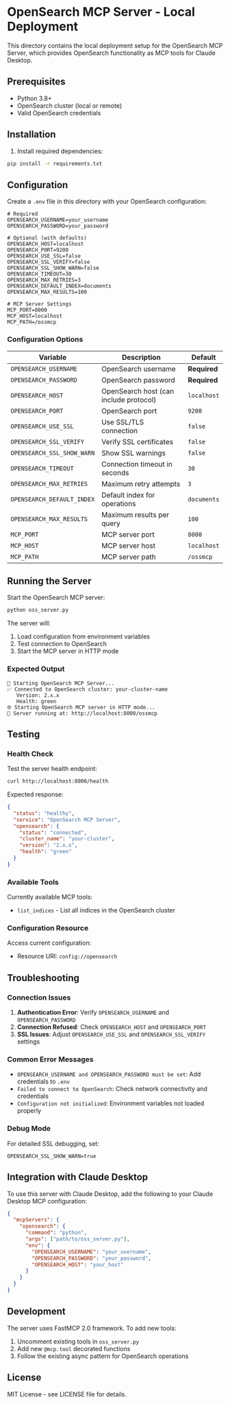 # OpenSearch MCP Server - Local Deployment

This directory contains the local deployment setup for the OpenSearch MCP Server, which provides OpenSearch functionality as MCP tools for Claude Desktop.

## Prerequisites

- Python 3.8+
- OpenSearch cluster (local or remote)
- Valid OpenSearch credentials

## Installation

1. Install required dependencies:
```bash
pip install -r requirements.txt
```

## Configuration

Create a `.env` file in this directory with your OpenSearch configuration:

```env
# Required
OPENSEARCH_USERNAME=your_username
OPENSEARCH_PASSWORD=your_password

# Optional (with defaults)
OPENSEARCH_HOST=localhost
OPENSEARCH_PORT=9200
OPENSEARCH_USE_SSL=false
OPENSEARCH_SSL_VERIFY=false
OPENSEARCH_SSL_SHOW_WARN=false
OPENSEARCH_TIMEOUT=30
OPENSEARCH_MAX_RETRIES=3
OPENSEARCH_DEFAULT_INDEX=documents
OPENSEARCH_MAX_RESULTS=100

# MCP Server Settings
MCP_PORT=8000
MCP_HOST=localhost
MCP_PATH=/ossmcp
```

### Configuration Options

| Variable | Description | Default |
|----------|-------------|---------|
| `OPENSEARCH_USERNAME` | OpenSearch username | **Required** |
| `OPENSEARCH_PASSWORD` | OpenSearch password | **Required** |
| `OPENSEARCH_HOST` | OpenSearch host (can include protocol) | `localhost` |
| `OPENSEARCH_PORT` | OpenSearch port | `9200` |
| `OPENSEARCH_USE_SSL` | Use SSL/TLS connection | `false` |
| `OPENSEARCH_SSL_VERIFY` | Verify SSL certificates | `false` |
| `OPENSEARCH_SSL_SHOW_WARN` | Show SSL warnings | `false` |
| `OPENSEARCH_TIMEOUT` | Connection timeout in seconds | `30` |
| `OPENSEARCH_MAX_RETRIES` | Maximum retry attempts | `3` |
| `OPENSEARCH_DEFAULT_INDEX` | Default index for operations | `documents` |
| `OPENSEARCH_MAX_RESULTS` | Maximum results per query | `100` |
| `MCP_PORT` | MCP server port | `8000` |
| `MCP_HOST` | MCP server host | `localhost` |
| `MCP_PATH` | MCP server path | `/ossmcp` |

## Running the Server

Start the OpenSearch MCP server:

```bash
python oss_server.py
```

The server will:
1. Load configuration from environment variables
2. Test connection to OpenSearch
3. Start the MCP server in HTTP mode

### Expected Output

```
🚀 Starting OpenSearch MCP Server...
✅ Connected to OpenSearch cluster: your-cluster-name
   Version: 2.x.x
   Health: green
🌐 Starting OpenSearch MCP server in HTTP mode...
📍 Server running at: http://localhost:8000/ossmcp
```

## Testing

### Health Check

Test the server health endpoint:

```bash
curl http://localhost:8000/health
```

Expected response:
```json
{
  "status": "healthy",
  "service": "OpenSearch MCP Server",
  "opensearch": {
    "status": "connected",
    "cluster_name": "your-cluster",
    "version": "2.x.x",
    "health": "green"
  }
}
```

### Available Tools

Currently available MCP tools:
- `list_indices` - List all indices in the OpenSearch cluster

### Configuration Resource

Access current configuration:
- Resource URI: `config://opensearch`

## Troubleshooting

### Connection Issues

1. **Authentication Error**: Verify `OPENSEARCH_USERNAME` and `OPENSEARCH_PASSWORD`
2. **Connection Refused**: Check `OPENSEARCH_HOST` and `OPENSEARCH_PORT`
3. **SSL Issues**: Adjust `OPENSEARCH_USE_SSL` and `OPENSEARCH_SSL_VERIFY` settings

### Common Error Messages

- `OPENSEARCH_USERNAME and OPENSEARCH_PASSWORD must be set`: Add credentials to `.env`
- `Failed to connect to OpenSearch`: Check network connectivity and credentials
- `Configuration not initialized`: Environment variables not loaded properly

### Debug Mode

For detailed SSL debugging, set:
```env
OPENSEARCH_SSL_SHOW_WARN=true
```

## Integration with Claude Desktop

To use this server with Claude Desktop, add the following to your Claude Desktop MCP configuration:

```json
{
  "mcpServers": {
    "opensearch": {
      "command": "python",
      "args": ["path/to/oss_server.py"],
      "env": {
        "OPENSEARCH_USERNAME": "your_username",
        "OPENSEARCH_PASSWORD": "your_password",
        "OPENSEARCH_HOST": "your_host"
      }
    }
  }
}
```

## Development

The server uses FastMCP 2.0 framework. To add new tools:

1. Uncomment existing tools in `oss_server.py`
2. Add new `@mcp.tool` decorated functions
3. Follow the existing async pattern for OpenSearch operations

## License

MIT License - see LICENSE file for details.